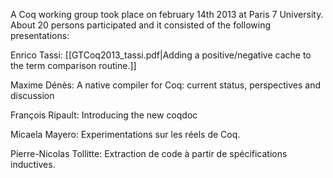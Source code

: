 A Coq working group took place on february 14th 2013 at Paris 7 University.
About 20 persons participated and it consisted of the following presentations:

Enrico Tassi: [[GTCoq2013_tassi.pdf|Adding a positive/negative cache to the term comparison routine.]]

Maxime Dénès: A native compiler for Coq:
current status, perspectives and discussion

François Ripault: Introducing the new coqdoc

Micaela Mayero: Experimentations sur les réels de Coq.

Pierre-Nicolas Tollitte: Extraction de code à partir de spécifications inductives.
